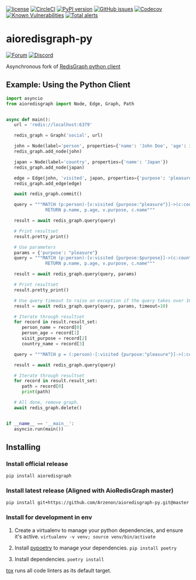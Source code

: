 [![license](https://img.shields.io/github/license/RedisGraph/redisgraph-py.svg)](https://github.com/Arzenon/aioredisgraph-py)
[![CircleCI](https://circleci.com/gh/RedisGraph/redisgraph-py/tree/master.svg?style=svg)](https://circleci.com/gh/RedisGraph/redisgraph-py/tree/master)
[![PyPI version](https://badge.fury.io/py/redisgraph.svg)](https://badge.fury.io/py/redisgraph)
[![GitHub issues](https://img.shields.io/github/release/RedisGraph/redisgraph-py.svg)](https://github.com/RedisGraph/redisgraph-py/releases/latest)
[![Codecov](https://codecov.io/gh/RedisGraph/redisgraph-py/branch/master/graph/badge.svg)](https://codecov.io/gh/RedisGraph/redisgraph-py)
[![Known Vulnerabilities](https://snyk.io/test/github/RedisGraph/redisgraph-py/badge.svg?targetFile=pyproject.toml)](https://snyk.io/test/github/RedisGraph/redisgraph-py?targetFile=pyproject.toml)
[![Total alerts](https://img.shields.io/lgtm/alerts/g/RedisGraph/redisgraph-py.svg?logo=lgtm&logoWidth=18)](https://lgtm.com/projects/g/RedisGraph/redisgraph-py/alerts/)

# aioredisgraph-py
[![Forum](https://img.shields.io/badge/Forum-RedisGraph-blue)](https://forum.redis.com/c/modules/redisgraph)
[![Discord](https://img.shields.io/discord/697882427875393627?style=flat-square)](https://discord.gg/gWBRT6P)

Asynchronous fork of [RedisGraph python client](https://github.com/RedisGraph/redisgraph-py/)


## Example: Using the Python Client

```python
import asyncio
from aioredisgraph import Node, Edge, Graph, Path


async def main():
   url = 'redis://localhost:6379'

   redis_graph = Graph('social', url)

   john = Node(label='person', properties={'name': 'John Doe', 'age': 33, 'gender': 'male', 'status': 'single'})
   redis_graph.add_node(john)

   japan = Node(label='country', properties={'name': 'Japan'})
   redis_graph.add_node(japan)

   edge = Edge(john, 'visited', japan, properties={'purpose': 'pleasure'})
   redis_graph.add_edge(edge)

   await redis_graph.commit()

   query = """MATCH (p:person)-[v:visited {purpose:"pleasure"}]->(c:country)
               RETURN p.name, p.age, v.purpose, c.name"""

   result = await redis_graph.query(query)

   # Print resultset
   result.pretty_print()

   # Use parameters
   params = {'purpose': "pleasure"}
   query = """MATCH (p:person)-[v:visited {purpose:$purpose}]->(c:country)
               RETURN p.name, p.age, v.purpose, c.name"""

   result = await redis_graph.query(query, params)

   # Print resultset
   result.pretty_print()

   # Use query timeout to raise an exception if the query takes over 10 milliseconds
   result = await redis_graph.query(query, params, timeout=10)

   # Iterate through resultset
   for record in result.result_set:
      person_name = record[0]
      person_age = record[1]
      visit_purpose = record[2]
      country_name = record[3]

   query = """MATCH p = (:person)-[:visited {purpose:"pleasure"}]->(:country) RETURN p"""

   result = await redis_graph.query(query)

   # Iterate through resultset
   for record in result.result_set:
      path = record[0]
      print(path)

   # All done, remove graph.
   await redis_graph.delete()


if __name__ == '__main__':
   asyncio.run(main())
```

## Installing

### Install official release

```
pip install aioredisgraph
```
### Install latest release (Aligned with AioRedisGraph master)

```
pip install git+https://github.com/Arzenon/aioredisgraph-py.git@master
```

### Install for development in env

1. Create a virtualenv to manage your python dependencies, and ensure it's active.
   ```virtualenv -v venv; source venv/bin/activate```

2. Install [pypoetry](https://python-poetry.org/) to manage your dependencies.
   ```pip install poetry```

3. Install dependencies.
   ```poetry install```

[tox](https://tox.readthedocs.io/en/latest/) runs all code linters as its default target.
